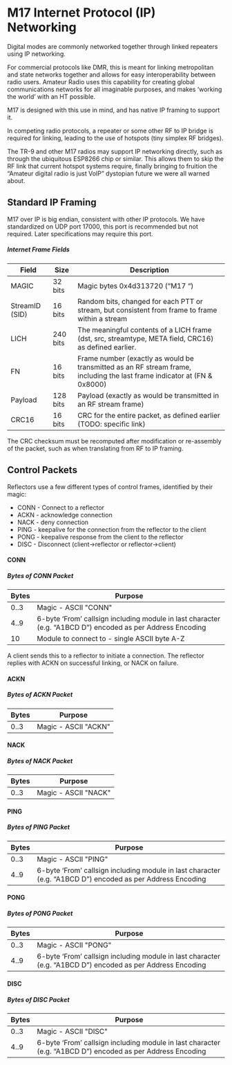 # M17 Internet Protocol (IP) Networking

Digital modes are commonly networked together through linked repeaters using IP networking.  
  
For commercial protocols like DMR, this is meant for linking metropolitan and state networks together and allows for easy interoperability between radio users. Amateur Radio uses this capability for creating global communications networks for all imaginable purposes, and makes ‘working the world’ with an HT possible.  
  
M17 is designed with this use in mind, and has native IP framing to support it.  
  
In competing radio protocols, a repeater or some other RF to IP bridge is required for linking, leading to the use of hotspots (tiny simplex RF bridges).  
  
The TR-9 and other M17 radios may support IP networking directly, such as through the ubiquitous ESP8266 chip or similar. This allows them to skip the RF link that current hotspot systems require, finally bringing to fruition the “Amateur digital radio is just VoIP” dystopian future we were all warned about.

## Standard IP Framing

M17 over IP is big endian, consistent with other IP protocols. We have standardized on UDP port 17000, this port is recommended but not required. Later specifications may require this port.

##### Internet Frame Fields

Field          | Size     | Description
-----          | ----     | -----------
MAGIC          | 32 bits  | Magic bytes 0x4d313720 (“M17 “)
StreamID (SID) | 16 bits  | Random bits, changed for each PTT or stream, but consistent from frame to frame within a stream
LICH           | 240 bits | The meaningful contents of a LICH frame (dst, src, streamtype, META field, CRC16) as defined earlier.
FN             | 16 bits  | Frame number (exactly as would be transmitted as an RF stream frame, including the last frame indicator at (FN & 0x8000)
Payload        | 128 bits | Payload (exactly as would be transmitted in an RF stream frame)
CRC16          | 16 bits  | CRC for the entire packet, as defined earlier (TODO: specific link)

The CRC checksum must be recomputed after modification or re-assembly of the packet, such as when translating from RF to IP framing.

## Control Packets

Reflectors use a few different types of control frames, identified by their magic:

* CONN - Connect to a reflector
* ACKN - acknowledge connection
* NACK - deny connection
* PING - keepalive for the connection from the reflector to the client
* PONG - keepalive response from the client to the reflector
* DISC - Disconnect (client->reflector or reflector->client)

#### CONN

##### Bytes of CONN Packet

Bytes | Purpose
----- | -------
0..3  | Magic - ASCII "CONN"
4..9  | 6-byte ‘From’ callsign including module in last character (e.g. “A1BCD D”) encoded as per Address Encoding
10    | Module to connect to - single ASCII byte A-Z

A client sends this to a reflector to initiate a connection. The reflector replies with ACKN on successful linking, or NACK on failure.

#### ACKN

##### Bytes of ACKN Packet

Bytes | Purpose
----- | -------
0..3  | Magic - ASCII "ACKN"

#### NACK

##### Bytes of NACK Packet

Bytes | Purpose
----- | -------
0..3  | Magic - ASCII "NACK"

#### PING

##### Bytes of PING Packet

Bytes | Purpose
----- | -------
0..3  | Magic - ASCII "PING"
4..9  | 6-byte ‘From’ callsign including module in last character (e.g. “A1BCD D”) encoded as per Address Encoding

#### PONG

##### Bytes of PONG Packet

Bytes | Purpose
----- | -------
0..3  | Magic - ASCII "PONG"
4..9  | 6-byte ‘From’ callsign including module in last character (e.g. “A1BCD D”) encoded as per Address Encoding

#### DISC

##### Bytes of DISC Packet

Bytes | Purpose
----- | -------
0..3  | Magic - ASCII "DISC"
4..9  | 6-byte ‘From’ callsign including module in last character (e.g. “A1BCD D”) encoded as per Address Encoding
